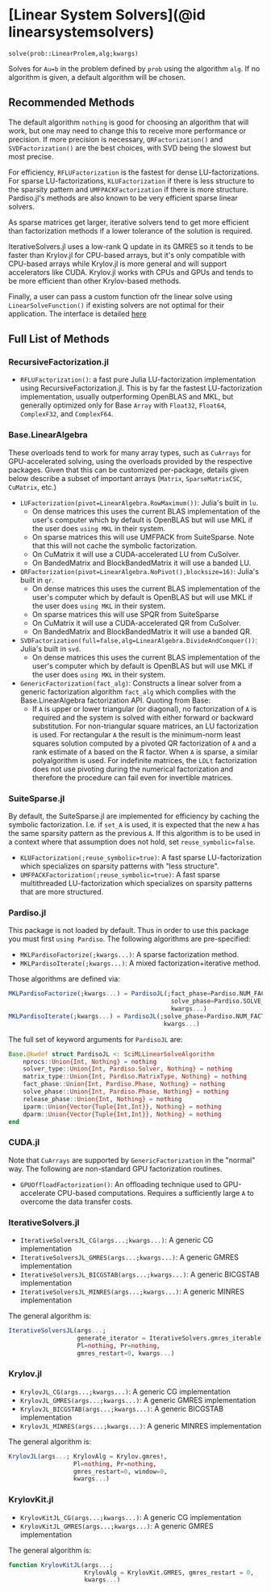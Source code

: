 # [Linear System Solvers](@id linearsystemsolvers)

`solve(prob::LinearProlem,alg;kwargs)`

Solves for ``Au=b`` in the problem defined by `prob` using the algorithm
`alg`. If no algorithm is given, a default algorithm will be chosen.

## Recommended Methods

The default algorithm `nothing` is good for choosing an algorithm that will work,
but one may need to change this to receive more performance or precision. If
more precision is necessary, `QRFactorization()` and `SVDFactorization()` are
the best choices, with SVD being the slowest but most precise.

For efficiency, `RFLUFactorization` is the fastest for dense LU-factorizations.
For sparse LU-factorizations, `KLUFactorization` if there is less structure
to the sparsity pattern and `UMFPACKFactorization` if there is more structure.
Pardiso.jl's methods are also known to be very efficient sparse linear solvers.

As sparse matrices get larger, iterative solvers tend to get more efficient than
factorization methods if a lower tolerance of the solution is required.

IterativeSolvers.jl uses a low-rank Q update in its GMRES so it tends to be
faster than Krylov.jl for CPU-based arrays, but it's only compatible with
CPU-based arrays while Krylov.jl is more general and will support accelerators
like CUDA. Krylov.jl works with CPUs and GPUs and tends to be more efficient than other
Krylov-based methods.

Finally, a user can pass a custom function ofr the linear solve using
`LinearSolveFunction()` if existing solvers are not optimal for their application.
The interface is detailed [here](#passing-in-a-custom-linear-solver)

## Full List of Methods

### RecursiveFactorization.jl

- `RFLUFactorization()`: a fast pure Julia LU-factorization implementation
  using RecursiveFactorization.jl. This is by far the fastest LU-factorization
  implementation, usually outperforming OpenBLAS and MKL, but generally optimized
  only for Base `Array` with `Float32`, `Float64`, `ComplexF32`, and `ComplexF64`.

### Base.LinearAlgebra

These overloads tend to work for many array types, such as `CuArrays` for GPU-accelerated
solving, using the overloads provided by the respective packages. Given that this can be
customized per-package, details given below describe a subset of important arrays
(`Matrix`, `SparseMatrixCSC`, `CuMatrix`, etc.)

- `LUFactorization(pivot=LinearAlgebra.RowMaximum())`: Julia's built in `lu`.
  - On dense matrices this uses the current BLAS implementation of the user's computer
    which by default is OpenBLAS but will use MKL if the user does `using MKL` in their
    system.
  - On sparse matrices this will use UMFPACK from SuiteSparse. Note that this will not
    cache the symbolic factorization.
  - On CuMatrix it will use a CUDA-accelerated LU from CuSolver.
  - On BandedMatrix and BlockBandedMatrix it will use a banded LU.
- `QRFactorization(pivot=LinearAlgebra.NoPivot(),blocksize=16)`: Julia's built in `qr`.
  - On dense matrices this uses the current BLAS implementation of the user's computer
    which by default is OpenBLAS but will use MKL if the user does `using MKL` in their
    system.
  - On sparse matrices this will use SPQR from SuiteSparse
  - On CuMatrix it will use a CUDA-accelerated QR from CuSolver.
  - On BandedMatrix and BlockBandedMatrix it will use a banded QR.
- `SVDFactorization(full=false,alg=LinearAlgebra.DivideAndConquer())`: Julia's built in `svd`.
  - On dense matrices this uses the current BLAS implementation of the user's computer
    which by default is OpenBLAS but will use MKL if the user does `using MKL` in their
    system.
- `GenericFactorization(fact_alg)`: Constructs a linear solver from a generic
  factorization algorithm `fact_alg` which complies with the Base.LinearAlgebra
  factorization API. Quoting from Base:
    - If `A` is upper or lower triangular (or diagonal), no factorization of `A` is
      required and the system is solved with either forward or backward substitution.
      For non-triangular square matrices, an LU factorization is used.
      For rectangular `A` the result is the minimum-norm least squares solution computed by a
      pivoted QR factorization of `A` and a rank estimate of `A` based on the R factor.
      When `A` is sparse, a similar polyalgorithm is used. For indefinite matrices, the `LDLt`
      factorization does not use pivoting during the numerical factorization and therefore the
      procedure can fail even for invertible matrices.

### SuiteSparse.jl

By default, the SuiteSparse.jl are implemented for efficiency by caching the
symbolic factorization. I.e. if `set_A` is used, it is expected that the new
`A` has the same sparsity pattern as the previous `A`. If this algorithm is to
be used in a context where that assumption does not hold, set `reuse_symbolic=false`.

- `KLUFactorization(;reuse_symbolic=true)`: A fast sparse LU-factorization which
  specializes on sparsity patterns with "less structure".
- `UMFPACKFactorization(;reuse_symbolic=true)`: A fast sparse multithreaded
  LU-factorization which specializes on sparsity patterns that are more
  structured.

### Pardiso.jl

This package is not loaded by default. Thus in order to use this package you
must first `using Pardiso`. The following algorithms are pre-specified:

- `MKLPardisoFactorize(;kwargs...)`: A sparse factorization method.
- `MKLPardisoIterate(;kwargs...)`: A mixed factorization+iterative method.

Those algorithms are defined via:

```julia
MKLPardisoFactorize(;kwargs...) = PardisoJL(;fact_phase=Pardiso.NUM_FACT,
                                             solve_phase=Pardiso.SOLVE_ITERATIVE_REFINE,
                                             kwargs...)
MKLPardisoIterate(;kwargs...) = PardisoJL(;solve_phase=Pardiso.NUM_FACT_SOLVE_REFINE,
                                           kwargs...)
```

The full set of keyword arguments for `PardisoJL` are:                         

```julia
Base.@kwdef struct PardisoJL <: SciMLLinearSolveAlgorithm
    nprocs::Union{Int, Nothing} = nothing
    solver_type::Union{Int, Pardiso.Solver, Nothing} = nothing
    matrix_type::Union{Int, Pardiso.MatrixType, Nothing} = nothing
    fact_phase::Union{Int, Pardiso.Phase, Nothing} = nothing
    solve_phase::Union{Int, Pardiso.Phase, Nothing} = nothing
    release_phase::Union{Int, Nothing} = nothing
    iparm::Union{Vector{Tuple{Int,Int}}, Nothing} = nothing
    dparm::Union{Vector{Tuple{Int,Int}}, Nothing} = nothing
end
```

### CUDA.jl

Note that `CuArrays` are supported by `GenericFactorization` in the "normal" way.
The following are non-standard GPU factorization routines.

- `GPUOffloadFactorization()`: An offloading technique used to GPU-accelerate CPU-based
  computations. Requires a sufficiently large `A` to overcome the data transfer
  costs.

### IterativeSolvers.jl

- `IterativeSolversJL_CG(args...;kwargs...)`: A generic CG implementation
- `IterativeSolversJL_GMRES(args...;kwargs...)`: A generic GMRES implementation
- `IterativeSolversJL_BICGSTAB(args...;kwargs...)`: A generic BICGSTAB implementation
- `IterativeSolversJL_MINRES(args...;kwargs...)`: A generic MINRES implementation

The general algorithm is:

```julia
IterativeSolversJL(args...;
                   generate_iterator = IterativeSolvers.gmres_iterable!,
                   Pl=nothing, Pr=nothing,
                   gmres_restart=0, kwargs...)
```

### Krylov.jl

- `KrylovJL_CG(args...;kwargs...)`: A generic CG implementation
- `KrylovJL_GMRES(args...;kwargs...)`: A generic GMRES implementation
- `KrylovJL_BICGSTAB(args...;kwargs...)`: A generic BICGSTAB implementation
- `KrylovJL_MINRES(args...;kwargs...)`: A generic MINRES implementation

The general algorithm is:

```julia
KrylovJL(args...; KrylovAlg = Krylov.gmres!,
                  Pl=nothing, Pr=nothing,
                  gmres_restart=0, window=0,
                  kwargs...)
```

### KrylovKit.jl

- `KrylovKitJL_CG(args...;kwargs...)`: A generic CG implementation
- `KrylovKitJL_GMRES(args...;kwargs...)`: A generic GMRES implementation

The general algorithm is:

```julia
function KrylovKitJL(args...;
                     KrylovAlg = KrylovKit.GMRES, gmres_restart = 0,
                     kwargs...)
```
